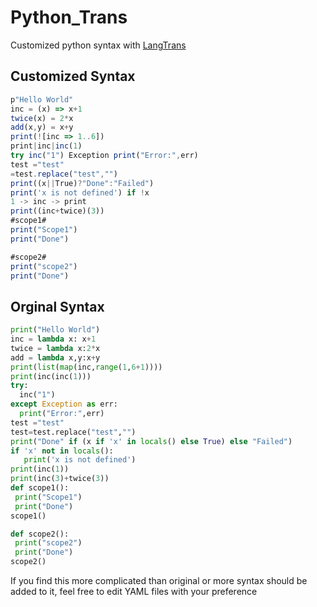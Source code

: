 # Python_Trans
Customized python syntax with [LangTrans](https://github.com/LangTrans/LangTrans)
## Customized Syntax
```js
p"Hello World"
inc = (x) => x+1
twice(x) = 2*x
add(x,y) = x+y
print(![inc => 1..6])
print|inc|inc(1)
try inc("1") Exception print("Error:",err)
test ="test"
=test.replace("test","")
print((x||True)?"Done":"Failed")
print('x is not defined') if !x
1 -> inc -> print
print((inc+twice)(3))
#scope1#
print("Scope1")
print("Done")

#scope2#
print("scope2")
print("Done")
```
## Orginal Syntax
```python
print("Hello World")
inc = lambda x: x+1
twice = lambda x:2*x
add = lambda x,y:x+y
print(list(map(inc,range(1,6+1))))
print(inc(inc(1)))
try:
  inc("1")
except Exception as err:
  print("Error:",err)
test ="test"
test=test.replace("test","")
print("Done" if (x if 'x' in locals() else True) else "Failed")
if 'x' not in locals():
   print('x is not defined')
print(inc(1))
print(inc(3)+twice(3))
def scope1():
 print("Scope1")
 print("Done")
scope1()

def scope2():
 print("scope2")
 print("Done")
scope2()
```

If you find this more complicated than original or more syntax should be added to it, feel free to edit YAML files with your preference
